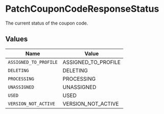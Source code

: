# PatchCouponCodeResponseStatus

The current status of the coupon code.


## Values

| Name                  | Value                 |
| --------------------- | --------------------- |
| `ASSIGNED_TO_PROFILE` | ASSIGNED_TO_PROFILE   |
| `DELETING`            | DELETING              |
| `PROCESSING`          | PROCESSING            |
| `UNASSIGNED`          | UNASSIGNED            |
| `USED`                | USED                  |
| `VERSION_NOT_ACTIVE`  | VERSION_NOT_ACTIVE    |